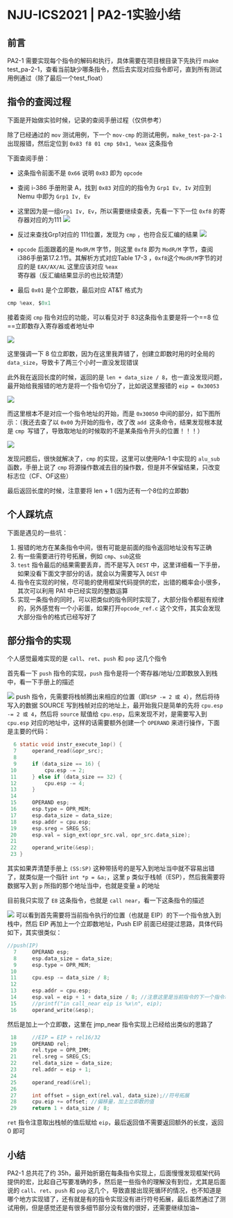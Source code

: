 # NJU-ICS2021 | PA2-1实验小结

## 前言
PA2-1 需要实现每个指令的解码和执行，具体需要在项目根目录下先执行 make test_pa-2-1，查看当前缺少哪条指令，然后去实现对应指令即可，直到所有测试用例通过（除了最后一个test_float）

## 指令的查阅过程
下面是开始做实验时候，记录的查阅手册过程（仅供参考）

除了已经通过的 `mov` 测试用例，下一个 `mov-cmp` 的测试用例，`make_test-pa-2-1` 出现报错，然后定位到 `0x83 f8 01 cmp $0x1, %eax` 这条指令

下面查阅手册：
- 这条指令前面不是 `0x66` 说明 `0x83` 即为 `opcode`
- 查阅 i-386 手册附录 A，找到 `0x83` 对应的的指令为 `Grp1 Ev, Iv` 对应到 Nemu 中即为 `Grp1 Iv, Ev`
- 这里因为是一组`Grp1 Iv, Ev`，所以需要继续查表，先看一下下一位 `0xf8` 的寄存器对应的为111
![](https://silas-py-oss.oss-cn-chengdu.aliyuncs.com/img/20220621150355.png)
- 反过来查找Grp1对应的 111位置，发现为 `cmp` ，也符合反汇编的结果
![](https://silas-py-oss.oss-cn-chengdu.aliyuncs.com/img/20220621150540.png)

- `opcode` 后面跟着的是 `ModR/M` 字节，则这里 `0xf8` 即为 `ModR/M` 字节，查阅i386手册第17.2.1节。其解析方式对应Table 17-3 ，`0xf8`这个`ModR/M`字节的对应的是 `EAX/AX/AL` 这里应该对应 `%eax` 寄存器（反汇编结果显示的也比较清楚）
- 最后 `0x01` 是个立即数，最后对应 AT&T 格式为
```c
cmp %eax, $0x1
```

接着查阅 `cmp` 指令对应的功能，可以看见对于 83这条指令主要是将一个==8 位==立即数存入寄存器或者地址中

![](https://silas-py-oss.oss-cn-chengdu.aliyuncs.com/img/20220621150737.png)

这里强调一下 8 位立即数，因为在这里我弄错了，创建立即数时用的时全局的 `data_size`，导致卡了两三个小时一直没发现错误

此外我在返回长度的时候，返回的是 `len + data_size / 8`，也一直没发现问题，最开始给我报错的地方是将一个指令切分了，比如说这里报错的 `eip = 0x30053 `

![](https://silas-py-oss.oss-cn-chengdu.aliyuncs.com/img/20220621151256.png)

而这里根本不是对应一个指令地址的开始，而是 `0x30050` 中间的部分，如下图所示：（我还去查了以 `0x00` 为开始的指令，改了改 `add `这条命令，结果发现根本就是 `cmp `写错了，导致取地址的时候取的不是某条指令开头的位置！！！）

![](https://silas-py-oss.oss-cn-chengdu.aliyuncs.com/img/20220621151514.png)

发现问题后，很快就解决了，`cmp` 的实现，这里可以使用PA-1 中实现的 `alu_sub` 函数，手册上说了 `cmp` 将源操作数减去目的操作数，但是并不保留结果，只改变标志位（CF、OF这些）

最后返回长度的时候，注意要将 len + 1 (因为还有一个8位的立即数)

## 个人踩坑点

下面是遇见的一些坑：
1. 报错的地方在某条指令中间，很有可能是前面的指令返回地址没有写正确
2. 有一些需要进行符号拓展，例如 `cmp`、`sub`这些
3. `test` 指令最后的结果需要丢弃，而不是写入 `DEST` 中，这里详细看一下手册，如果没看下面文字部分的话，就会以为需要写入 `DEST` 中
4. 指令在实现的时候，尽可能的使用框架代码提供的宏，出错的概率会小很多，其次可以利用 PA1 中已经实现的整数运算
5. 实现一条指令的同时，可以把类似的指令同时实现了，大部分指令都挺有规律的，另外感觉有一个小彩蛋，如果打开`opcode_ref.c` 这个文件，其实会发现大部分指令的格式已经写好了

## 部分指令的实现
个人感觉最难实现的是 `call`、`ret`、`push` 和 `pop` 这几个指令

首先看一下 `push` 指令的实现，`push` 指令是将一个寄存器/地址/立即数放入到栈中，看一下手册上的描述

![](https://silas-py-oss.oss-cn-chengdu.aliyuncs.com/img/20220628111901.png)
push 指令，先需要将栈帧腾出来相应的位置（即`ESP -= 2 或 4`），然后将待写入的数据 SOURCE 写到栈帧对应的地址上，最开始我只是简单的先将 `cpu.esp -= 2 或 4`，然后将 `source` 赋值给 `cpu.esp`，后来发现不对，是需要写入到 `cpu.esp` 对应的地址中，这样的话需要额外创建一个 `OPERAND` 来进行操作，下面是主要的代码：
```c
  6 static void instr_execute_1op() {
  7     operand_read(&opr_src);
  8 
  9     if (data_size == 16) {
 10         cpu.esp -= 2;
 11     } else if (data_size == 32) {
 12         cpu.esp -= 4;
 13     }
 14 
 15     OPERAND esp;
 16     esp.type = OPR_MEM;
 17     esp.data_size = data_size;
 18     esp.addr = cpu.esp;
 19     esp.sreg = SREG_SS;
 20     esp.val = sign_ext(opr_src.val, opr_src.data_size);
 21 
 22     operand_write(&esp);
 23 }
```
其实如果弄清楚手册上 `(SS:SP)` 这种带括号的是写入到地址当中就不容易出错了，就类似是一个指针 `int *p = &a;`，这里 `p` 类似于栈帧（ESP），然后我需要将数据写入到 `p` 所指的那个地址当中，也就是变量 `a` 的地址

目前我只实现了 `E8` 这条指令，也就是 `call near`，看一下这条指令的描述

![](https://silas-py-oss.oss-cn-chengdu.aliyuncs.com/img/20220628111511.png)
可以看到首先需要将当前指令执行的位置（也就是 EIP）的下一个指令放入到栈中，然后 EIP 再加上一个立即数地址，Push EIP 前面已经提过思路，具体代码如下，其实很类似：
```c
//push(IP)
  7     OPERAND esp;
  8     esp.data_size = data_size;
  9     esp.type = OPR_MEM;
 10 
 11     cpu.esp -= data_size / 8;
 12 
 13     esp.addr = cpu.esp;
 14     esp.val = eip + 1 + data_size / 8; //注意这里是当前指令的下一个指令地址，所以需要额外加上 data_size/8
 15     //printf("in call_near eip is %x\n", eip);
 16     operand_write(&esp);
```

然后是加上一个立即数，这里在 jmp_near 指令实现上已经给出类似的思路了
```c
 18     //EIP = EIP + rel16/32
 19     OPERAND rel;
 20     rel.type = OPR_IMM;
 21     rel.sreg = SREG_CS;
 22     rel.data_size = data_size;
 23     rel.addr = eip + 1;                                                     
 24 
 25     operand_read(&rel);
 26 
 27     int offset = sign_ext(rel.val, data_size);//符号拓展
 28     cpu.eip += offset; //偏移量，加上立即数的值
 29		return 1 + data_size / 8;
```

`ret` 指令注意取出栈帧的值后赋给 `eip`，最后返回值不需要返回额外的长度，返回 0 即可

## 小结
PA2-1 总共花了约 35h，最开始折磨在每条指令实现上，后面慢慢发现框架代码提供的宏，比起自己写要准确的多，然后是一些指令的理解没有到位，尤其是后面说的 `call`、`ret`、`push` 和 `pop` 这几个，导致直接出现死循环的情况，也不知道是哪个地方实现错了，还有就是有的指令实现没有进行符号拓展，最后虽然通过了测试用例，但是感觉还是有很多细节部分没有做的很好，还需要继续加油~

